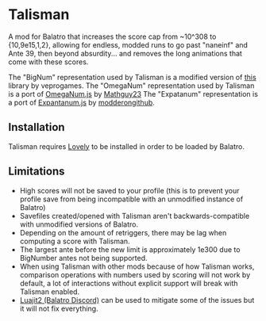 # Talisman
A mod for Balatro that increases the score cap from ~10^308 to {10,9e15,1,2}, allowing for endless, modded runs to go past "naneinf" and Ante 39, then beyond absurdity... and removes the long animations that come with these scores.

The "BigNum" representation used by Talisman is a modified version of [this](https://github.com/veprogames/lua-big-number) library by veprogames.
The "OmegaNum" representation used by Talisman is a port of [OmegaNum.js](https://github.com/Naruyoko/OmegaNum.js/blob/master/OmegaNum.js) by [Mathguy23](https://github.com/Mathguy23)
The "Expatanum" representation is a port of [Expantanum.js](https://github.com/Naruyoko/ExpantaNum.js/blob/master/ExpantaNum.js) by [modderongithub](https://github.com/modderongithub).

## Installation
Talisman requires [Lovely](https://github.com/ethangreen-dev/lovely-injector) to be installed in order to be loaded by Balatro.

## Limitations
- High scores will not be saved to your profile (this is to prevent your profile save from being incompatible with an unmodified instance of Balatro)
- Savefiles created/opened with Talisman aren't backwards-compatible with unmodified versions of Balatro.
- Depending on the amount of retriggers, there may be lag when computing a score with Talisman.
- The largest ante before the new limit is approximately 1e300 due to BigNumber antes not being supported.
- When using Talisman with other mods because of how Talisman works, comparison operations with numbers used by scoring will not work by default, a lot of interactions without explicit support will break with Talisman enabled.
- [Luajit2 (Balatro Discord)](https://discord.com/channels/1116389027176787968/1336473631483760791) can be used to mitigate some of the issues but it will not fix everything.
